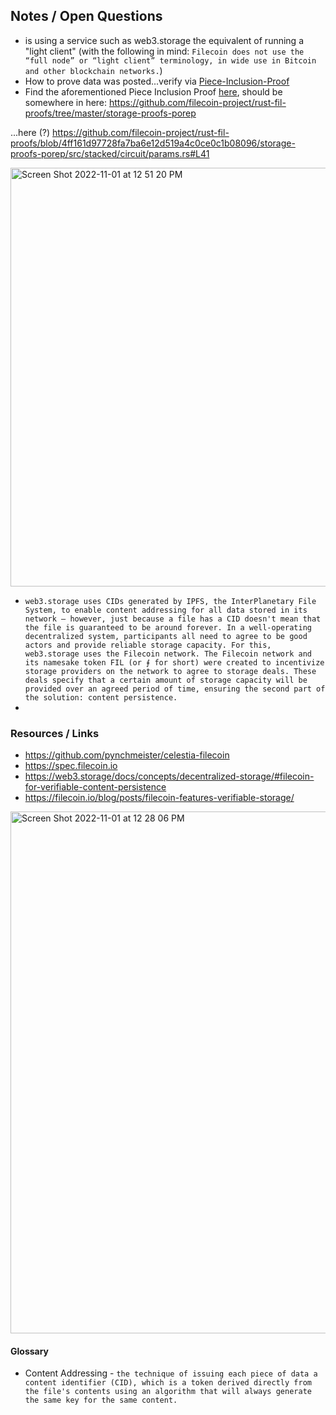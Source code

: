 
## Notes / Open Questions

* is using a service such as web3.storage the equivalent of running a "light client" (with the following in mind: ```Filecoin does not use the “full node” or “light client” terminology, in wide use in Bitcoin and other blockchain networks.```)
* How to prove data was posted...verify via [Piece-Inclusion-Proof](https://porcuquine.github.io/specs/docs/proofs/)
* Find the aforementioned Piece Inclusion Proof [here](https://github.com/filecoin-project/rust-fil-proofs), should be somewhere in here: https://github.com/filecoin-project/rust-fil-proofs/tree/master/storage-proofs-porep 

...here (?) https://github.com/filecoin-project/rust-fil-proofs/blob/4ff161d97728fa7ba6e12d519a4c0ce0c1b08096/storage-proofs-porep/src/stacked/circuit/params.rs#L41 


<img width="670" alt="Screen Shot 2022-11-01 at 12 51 20 PM" src="https://user-images.githubusercontent.com/33232379/199290446-5308bc7c-570f-437f-b6a5-334273401aa5.png">

* ```web3.storage uses CIDs generated by IPFS, the InterPlanetary File System, to enable content addressing for all data stored in its network — however, just because a file has a CID doesn't mean that the file is guaranteed to be around forever. In a well-operating decentralized system, participants all need to agree to be good actors and provide reliable storage capacity. For this, web3.storage uses the Filecoin network. The Filecoin network and its namesake token FIL (or ⨎ for short) were created to incentivize storage providers on the network to agree to storage deals. These deals specify that a certain amount of storage capacity will be provided over an agreed period of time, ensuring the second part of the solution: content persistence.```
* 

### Resources / Links

* https://github.com/pynchmeister/celestia-filecoin
* https://spec.filecoin.io
* https://web3.storage/docs/concepts/decentralized-storage/#filecoin-for-verifiable-content-persistence
* https://filecoin.io/blog/posts/filecoin-features-verifiable-storage/


<img width="835" alt="Screen Shot 2022-11-01 at 12 28 06 PM" src="https://user-images.githubusercontent.com/33232379/199285481-cf5325ae-f1f9-4af6-96f1-d421eb3423fc.png">

#### Glossary

* Content Addressing - ```the technique of issuing each piece of data a content identifier (CID), which is a token derived directly from the file's contents using an algorithm that will always generate the same key for the same content.```

